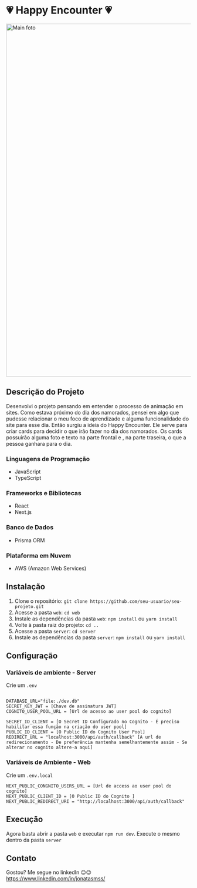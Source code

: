 # 💗 Happy Encounter 💗

<img width="960" alt="Main foto" src="https://github.com/JonatasMSS/Happy-Encounter/assets/74430293/1838ed97-4053-4e43-9256-272c56ebf56f">

## Descrição do Projeto
Desenvolvi o projeto pensando em entender o processo de animação em sites. Como estava próximo do dia dos namorados, pensei em algo que pudesse relacionar o meu foco de aprendizado e alguma funcionalidade do site para esse dia. Então surgiu a ideia do Happy Encounter. Ele serve para criar cards para decidir o que irão fazer no dia dos namorados. Os cards possuirão alguma foto e texto na parte frontal e , na parte traseira, o que a pessoa ganhara para o dia.
### Linguagens de Programação

- JavaScript
- TypeScript


### Frameworks e Bibliotecas

- React
- Next.js

### Banco de Dados

- Prisma ORM

### Plataforma em Nuvem

- AWS (Amazon Web Services)

## Instalação

1. Clone o repositório: `git clone https://github.com/seu-usuario/seu-projeto.git`
2. Acesse a pasta `web`: `cd web`
3. Instale as dependências da pasta `web`: `npm install` ou `yarn install`
4. Volte à pasta raiz do projeto: `cd ..`
5. Acesse a pasta `server`: `cd server`
6. Instale as dependências da pasta `server`: `npm install` ou `yarn install`

## Configuração

### Variáveis de ambiente - Server

Crie um `.env`

~~~shell script

DATABASE_URL="file:./dev.db"
SECRET_KEY_JWT = [Chave de assinatura JWT]
COGNITO_USER_POOL_URL = [Url de acesso ao user pool do cognito]

SECRET_ID_CLIENT = [O Secret ID Configurado no Cognito - É preciso habilitar essa função na criação do user pool]
PUBLIC_ID_CLIENT = [O Public ID do Cognito User Pool]
REDIRECT_URL = "localhost:3000/api/auth/callback" [A url de redirecionamento - De preferência mantenha semelhantemente assim - Se alterar no cognito altere-a aqui]

~~~

### Variáveis de Ambiente - Web

Crie um `.env.local`

~~~~shell script
NEXT_PUBLIC_CONGNITO_USERS_URL = [Url de access ao user pool do cognito]
NEXT_PUBLIC_CLIENT_ID = [O Public ID do Cognito ]
NEXT_PUBLIC_REDIRECT_URI = "http://localhost:3000/api/auth/callback"
~~~~

## Execução

Agora basta abrir a pasta `web` e executar `npm run dev`. Execute o mesmo dentro da pasta `server`

## Contato

Gostou? Me segue no linkedIn 😉😉
https://www.linkedin.com/in/jonatasmss/

